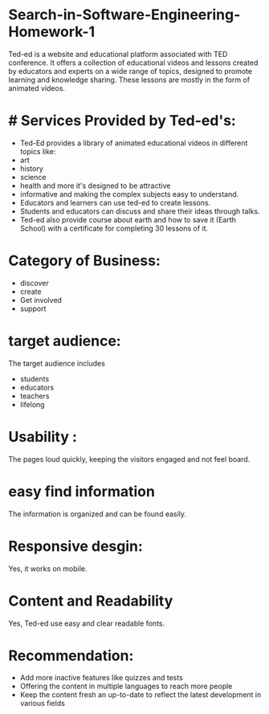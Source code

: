 # Search-in-Software-Engineering-Homework-1
Ted-ed is a website and educational platform associated with TED conference. It offers a collection of educational videos and lessons created by educators and experts on a wide range of topics, designed to promote learning and knowledge sharing. These lessons are mostly in the form of animated videos.

# # Services Provided by Ted-ed's: 
* Ted-Ed provides a library of animated educational videos in different topics like:
* art
* history
* science
* health and more it's designed to be attractive
* informative and making the complex subjects easy to understand.
* Educators and learners can use ted-ed to create lessons.  
* Students and educators can discuss and share their ideas through talks. 
* Ted-ed also provide course about earth and how to save it (Earth School) with a certificate for completing 30 lessons of it.

# Category of Business:
* discover
* create
* Get involved
* support
 
# target audience:
The target audience includes 
* students
* educators
* teachers
* lifelong 

# Usability :
The pages loud quickly, keeping the visitors engaged and not feel board.  
 
# easy find information
The information is organized and can be found easily.  
 
# Responsive desgin:
Yes, it works on mobile.  

# Content and Readability 
Yes, Ted-ed use easy and clear readable fonts. 

# Recommendation: 
* Add more inactive features like quizzes and tests   
* Offering the content in multiple languages to reach more people 
* Keep the content fresh an up-to-date to reflect the latest development in various fields
